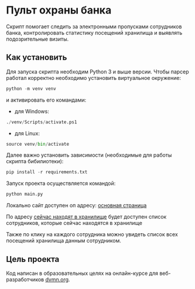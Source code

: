 # Пульт охраны банка
Скрипт помогает следить за электронными пропусками сотрудников банка, контролировать статистику посещений хранилища и выявлять подозрительные визиты.

## Как установить
Для запуска скрипта необходим Python 3 и выше версии.
Чтобы парсер работал корректно необходимо установить виртуальное окружение:
```python
python -m venv venv

```
и активировать его командами:
- для Windows:
```python
./venv/Scripts/activate.ps1
```
- для Linux:
```python
source venv/bin/activate
```
Далее важно установить зависимости (необходимые для работы скрипта бибилиотеки):
```python
pip install -r requirements.txt
```
Запуск проекта осуществляется командой:
```python
python main.py
```
Локально сайт доступен оп адресу: [основная страница](127.0.0.1:8000)

По адресу [сейчас находят в хранилище](http://127.0.0.1:8000/storage_information) будет доступен список сотрудников, которые сейчас находятся в хранилище

Также по клику на каждого сотрудника можно увидеть список всех посещений хранилища данным сотрудником.


## Цель проекта
Код написан в образовательных целях на онлайн-курсе для веб-разработчиков [dvmn.org](https://dvmn.org/).